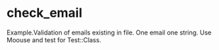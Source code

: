 check_email
===========

Example.Validation of emails existing in file. One email one string. Use Moouse and test for Test::Class.
